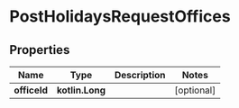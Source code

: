 
# PostHolidaysRequestOffices

## Properties
| Name | Type | Description | Notes |
| ------------ | ------------- | ------------- | ------------- |
| **officeId** | **kotlin.Long** |  |  [optional] |



